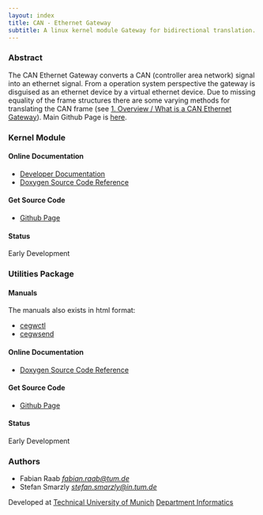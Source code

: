 ```yaml
---
layout: index
title: CAN - Ethernet Gateway
subtitle: A linux kernel module Gateway for bidirectional translation.
---
```


### Abstract

The CAN Ethernet Gateway converts a CAN (controller area network) signal into an ethernet signal. From a operation system perspective the gateway is disguised as an ethernet device by a virtual ethernet device. Due to missing equality of the frame structures there are some varying methods for translating the CAN frame (see [1. Overview / What is a CAN Ethernet Gateway](http://can-eth-gw.github.io/module/doc/developer/#chap1 "1. Overview / What is a CAN Ethernet Gateway")). Main Github Page is [here](https://github.com/can-eth-gw "Main Github Page").

### Kernel Module

#### Online Documentation

  + [Developer Documentation](http://can-eth-gw.github.io/module/doc/developer/ "Developer Documentation")
  + [Doxygen Source Code Reference](http://can-eth-gw.github.io/module/doxygen/ "Doxygen Source Code Reference")
  
#### Get Source Code

  + [Github Page](https://github.com/can-eth-gw/can_eth_gw "Github Page")

#### Status

Early Development

### Utilities Package

#### Manuals

The manuals also exists in html format:

  +  [cegwctl](http://can-eth-gw.github.io/man/cegwctl/ "cegwctl")
  +  [cegwsend](http://can-eth-gw.github.io/man/cegwsend/ "cegwsend")
  
#### Online Documentation

  + [Doxygen Source Code Reference](http://can-eth-gw.github.io/util/doxygen/ "Doxygen Source Code Reference")
  
#### Get Source Code

  + [Github Page](https://github.com/can-eth-gw/can-eth-gw-utils "Github Page")

#### Status

Early Development
  
### Authors

   + Fabian Raab _<fabian.raab@tum.de>_
   + Stefan Smarzly _<stefan.smarzly@in.tum.de>_

Developed at [Technical University of Munich](http://tum.edu "TUM") [Department Informatics](http://cs.tum.edu "Informatics")